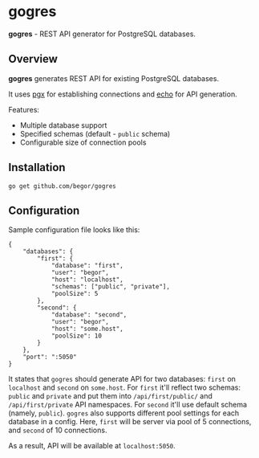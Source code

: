 # gogres

**gogres** - REST API generator for PostgreSQL databases.

## Overview

**gogres** generates REST API for existing PostgreSQL databases.

It uses [pgx](https://github.com/jackc/pgx) for establishing connections and [echo](https://github.com/labstack/echo) for API generation.

Features:
- Multiple database support
- Specified schemas (default - `public` schema)
- Configurable size of connection pools

## Installation

`go get github.com/begor/gogres`

## Configuration

Sample configuration file looks like this:
```
{
    "databases": {
        "first": {
            "database": "first",
            "user": "begor", 
            "host": "localhost",
            "schemas": ["public", "private"], 
            "poolSize": 5
        },
        "second": {
            "database": "second", 
            "user": "begor", 
            "host": "some.host",
            "poolSize": 10
        }
    },
    "port": ":5050"
}
```

It states that `gogres` should generate API for two databases: `first` on `localhost` and `second` on `some.host`. 
For `first` it'll reflect two schemas: `public` and `private` and put them into `/api/first/public/` and `/api/first/private` API namespaces.
For `second` it'll use default schema (namely, `public`).
`gogres` also supports different pool settings for each database in a config. Here, `first` will be server via pool of 5 connections, and `second` of 10 connections.

As a result, API will be available at `localhost:5050`.